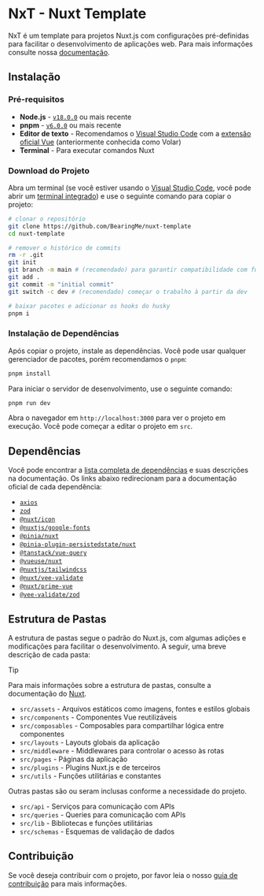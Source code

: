 # NxT - Nuxt Template

NxT é um template para projetos Nuxt.js com configurações pré-definidas para facilitar o desenvolvimento de aplicações web. Para mais informações consulte nossa [documentação](https://bearingme.github.io/nuxt-template/).

## Instalação

### Pré-requisitos

- **Node.js** - [`v18.0.0`](https://nodejs.org/en) ou mais recente
- **pnpm** - [`v6.0.0`](https://pnpm.io/) ou mais recente
- **Editor de texto** - Recomendamos o [Visual Studio Code](https://code.visualstudio.com/) com a [extensão oficial Vue](https://marketplace.visualstudio.com/items?itemName=Vue.volar) (anteriormente conhecida como Volar)
- **Terminal** - Para executar comandos Nuxt

### Download do Projeto

Abra um terminal (se você estiver usando o [Visual Studio Code](https://code.visualstudio.com), você pode abrir um [terminal integrado](https://code.visualstudio.com/docs/editor/integrated-terminal)) e use o seguinte comando para copiar o projeto:

```bash
# clonar o repositório
git clone https://github.com/BearingMe/nuxt-template
cd nuxt-template

# remover o histórico de commits
rm -r .git
git init
git branch -m main # (recomendado) para garantir compatibilidade com futuras pipelines
git add .
git commit -m "initial commit"
git switch -c dev # (recomendado) começar o trabalho à partir da dev

# baixar pacotes e adicionar os hooks do husky
pnpm i
```

### Instalação de Dependências

Após copiar o projeto, instale as dependências. Você pode usar qualquer gerenciador de pacotes, porém recomendamos o `pnpm`:

```bash
pnpm install
```

Para iniciar o servidor de desenvolvimento, use o seguinte comando:

```bash
pnpm run dev
```

Abra o navegador em `http://localhost:3000` para ver o projeto em execução. Você pode começar a editar o projeto em `src`.

## Dependências

Você pode encontrar a [lista completa de dependências](https://bearingme.github.io/nuxt-template/docs/dependencies.html) e suas descrições na documentação. Os links abaixo redirecionam para a documentação oficial de cada dependência:

- [`axios`](https://axios-http.com/)
- [`zod`](https://zod.dev/)
- [`@nuxt/icon`](https://nuxt.com/modules/icon)
- [`@nuxtjs/google-fonts`](https://google-fonts.nuxtjs.org/)
- [`@pinia/nuxt`](https://pinia.vuejs.org/)
- [`@pinia-plugin-persistedstate/nuxt`](https://prazdevs.github.io/pinia-plugin-persistedstate/)
- [`@tanstack/vue-query`](https://tanstack.com/query/latest/docs/framework/react/overview)
- [`@vueuse/nuxt`](https://vueuse.org/guide/)
- [`@nuxtjs/tailwindcss`](https://tailwindcss.nuxtjs.org/)
- [`@nuxt/vee-validate`](https://nuxt.com/modules/vee-validate)
- [`@nuxt/prime-vue`](https://www.primefaces.org/)
- [`@vee-validate/zod`](https://vee-validate.logaretm.com/v4/guide/integrations/zod.html)

## Estrutura de Pastas

A estrutura de pastas segue o padrão do Nuxt.js, com algumas adições e modificações para facilitar o desenvolvimento. A seguir, uma breve descrição de cada pasta:

> [!TIP]
> Para mais informações sobre a estrutura de pastas, consulte a documentação do [Nuxt](https://nuxt.com/docs/guide/directory-structure/nuxt).

- `src/assets` - Arquivos estáticos como imagens, fontes e estilos globais
- `src/components` - Componentes Vue reutilizáveis
- `src/composables` - Composables para compartilhar lógica entre componentes
- `src/layouts` - Layouts globais da aplicação
- `src/middleware` - Middlewares para controlar o acesso às rotas
- `src/pages` - Páginas da aplicação
- `src/plugins` - Plugins Nuxt.js e de terceiros
- `src/utils` - Funções utilitárias e constantes

Outras pastas são ou seram inclusas conforme a necessidade do projeto.

- `src/api` - Serviços para comunicação com APIs
- `src/queries` - Queries para comunicação com APIs
- `src/lib` - Bibliotecas e funções utilitárias
- `src/schemas` - Esquemas de validação de dados

## Contribuição

Se você deseja contribuir com o projeto, por favor leia o nosso [guia de contribuição](https://github.com/BearingMe/nuxt-template/blob/main/CONTRIBUTING.md) para mais informações.
